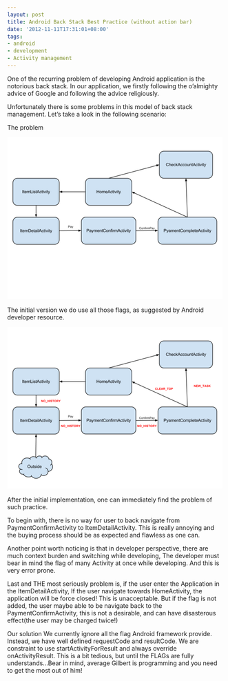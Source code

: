 ```yaml
---
layout: post
title: Android Back Stack Best Practice (without action bar)
date: '2012-11-11T17:31:01+08:00'
tags:
- android
- development
- Activity management
---
```

One of the recurring problem of developing Android application is the notorious back stack. In our application, we firstly following the o’almighty advice of Google and following the advice religiously.

Unfortunately there is some problems in this model of back stack management. Let’s take a look 
in the following scenario:

The problem

![](/assets/images/problem1.png)

The initial version we do use all those flags, as suggested by Android developer resource.

![](/assets/images/problem2.png)

After the initial implementation, one can immediately find the problem of such practice.

To begin with, there is no way for user to back navigate from PaymentConfirmActivity to ItemDetailActivity. This is really annoying and the buying process should be as expected and flawless as one can.

Another point worth noticing is that in developer perspective, there are much context burden and switching while developing, The developer must bear in mind the flag of many Activity at once while developing. And this is very error prone.

Last and THE most seriously problem is, if the user enter the Application in the ItemDetailActivity, If the user navigate towards HomeActivity, the application will be force closed! This is unacceptable. But if the flag is not added, the user maybe able to be navigate back to the PaymentConfirmActivity, this is not a desirable, and can have disasterous effect(the user may be charged twice!)

Our solution
We currently ignore all the flag Android framework provide. Instead, we have well defined requestCode and resultCode. We are constraint to use startActivityForResult and always override onActivityResult. This is a bit tedious, but until the FLAGs are fully understands…Bear in mind, average Gilbert is programming and you need to get the most out of him!
